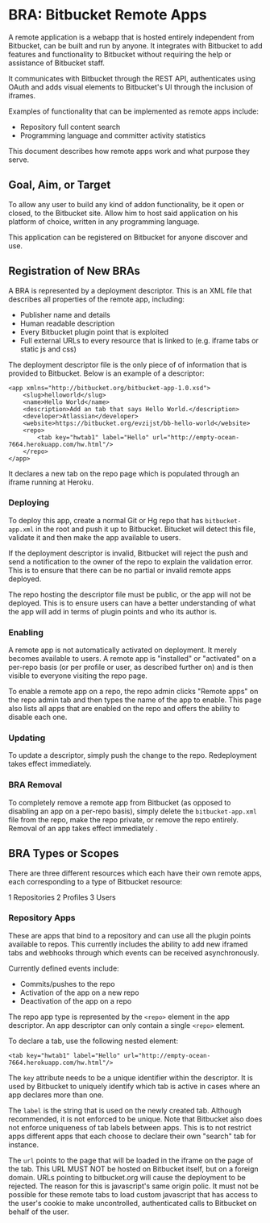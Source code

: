 BRA: Bitbucket Remote Apps
==========================

A remote application is a webapp that is hosted entirely independent from
Bitbucket, can be built and run by anyone. It integrates with Bitbucket to add
features and functionality to Bitbucket without requiring the help or
assistance of Bitbucket staff.

It communicates with Bitbucket through the REST API, authenticates using OAuth
and adds visual elements to Bitbucket's UI through the inclusion of iframes.

Examples of functionality that can be implemented as remote apps include:

* Repository full content search
* Programming language and committer activity statistics

This document describes how remote apps work and what purpose they serve.

Goal, Aim, or Target
--------------------

To allow any user to build any kind of addon functionality, be it open or
closed, to the Bitbucket site. Allow him to host said application on his
platform of choice, written in any programming language.

This application can be registered on Bitbucket for anyone discover and use.


Registration of New BRAs
------------------------

A BRA is represented by a deployment descriptor. This is an XML file that
describes all properties of the remote app, including:

* Publisher name and details
* Human readable description
* Every Bitbucket plugin point that is exploited
* Full external URLs to every resource that is linked to (e.g. iframe tabs or
  static js and css)

The deployment descriptor file is the only piece of of information that is
provided to Bitbucket. Below is an example of a descriptor:

	<app xmlns="http://bitbucket.org/bitbucket-app-1.0.xsd">
    	<slug>helloworld</slug>
    	<name>Hello World</name>
    	<description>Add an tab that says Hello World.</description>
    	<developer>Atlassian</developer>
    	<website>https://bitbucket.org/evzijst/bb-hello-world</website>
    	<repo>
        	<tab key="hwtab1" label="Hello" url="http://empty-ocean-7664.herokuapp.com/hw.html"/>
    	</repo>
	</app>

It declares a new tab on the repo page which is populated through an iframe
running at Heroku.

### Deploying

To deploy this app, create a normal Git or Hg repo that has
`bitbucket-app.xml` in the root and push it up to Bitbucket. Bitucket will
detect this file, validate it and then make the app available to users.

If the deployment descriptor is invalid, Bitbucket will reject the push and
send a notification to the owner of the repo to explain the validation error.
This is to ensure that there can be no partial or invalid remote apps
deployed.

The repo hosting the descriptor file must be public, or the app will not be
deployed. This is to ensure users can have a better understanding of what the
app will add in terms of plugin points and who its author is.

### Enabling 

A remote app is not automatically activated on deployment. It merely becomes
available to users. A remote app is "installed" or "activated" on a per-repo
basis (or per profile or user, as described further on) and is then visible to
everyone visiting the repo page.

To enable a remote app on a repo, the repo admin clicks "Remote apps" on the
repo admin tab and then types the name of the app to enable. This page also
lists all apps that are enabled on the repo and offers the ability to disable
each one.

### Updating

To update a descriptor, simply push the change to the repo. Redeployment takes
effect immediately.

### BRA Removal

To completely remove a remote app from Bitbucket (as opposed to disabling an
app on a per-repo basis), simply delete the `bitbucket-app.xml` file from the
repo, make the repo private, or remove the repo entirely. Removal of an app
takes effect immediately .


BRA Types or Scopes
-------------------

There are three different resources which each have their own remote apps,
each corresponding to a type of Bitbucket resource:

1 Repositories
2 Profiles
3 Users

### Repository Apps

These are apps that bind to a repository and can use all the plugin points
available to repos. This currently includes the ability to add new iframed
tabs and webhooks through which events can be received asynchronously.

Currently defined events include:

* Commits/pushes to the repo
* Activation of the app on a new repo
* Deactivation of the app on a repo

The repo app type is represented by the `<repo>` element in the app descriptor.
An app descriptor can only contain a single `<repo>` element.

To declare a tab, use the following nested element:

	<tab key="hwtab1" label="Hello" url="http://empty-ocean-7664.herokuapp.com/hw.html"/>

The `key` attribute needs to be a unique identifier within the descriptor. It
is used by Bitbucket to uniquely identify which tab is active in cases where
an app declares more than one.

The `label` is the string that is used on the newly created tab. Although
recommended, it is not enforced to be unique. Note that Bitbucket also does
not enforce uniqueness of tab labels between apps. This is to not restrict
apps different apps that each choose to declare their own "search" tab for
instance.

The `url` points to the page that will be loaded in the iframe on the page of
the tab. This URL MUST NOT be hosted on Bitbucket itself, but on a foreign
domain. URLs pointing to bitbucket.org will cause the deployment to be
rejected. The reason for this is javascript's same origin polic. It must not
be possible for these remote tabs to load custom javascript that has access to
the user's cookie to make uncontrolled, authenticated calls to Bitbucket on
behalf of the user.

